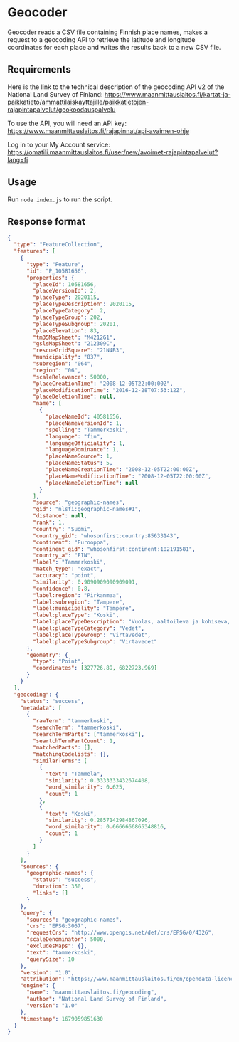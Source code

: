 # Geocoder

Geocoder reads a CSV file containing Finnish place names, makes a request to a geocoding API to retrieve the latitude and longitude coordinates for each place and writes the results back to a new CSV file.

## Requirements

Here is the link to the technical description of the geocoding API v2 of the National Land Survey of Finland: https://www.maanmittauslaitos.fi/kartat-ja-paikkatieto/ammattilaiskayttajille/paikkatietojen-rajapintapalvelut/geokoodauspalvelu

To use the API, you will need an API key: https://www.maanmittauslaitos.fi/rajapinnat/api-avaimen-ohje

Log in to your My Account service: https://omatili.maanmittauslaitos.fi/user/new/avoimet-rajapintapalvelut?lang=fi

## Usage

Run `node index.js` to run the script.

## Response format

```json
{
  "type": "FeatureCollection",
  "features": [
    {
      "type": "Feature",
      "id": "P_10581656",
      "properties": {
        "placeId": 10581656,
        "placeVersionId": 2,
        "placeType": 2020115,
        "placeTypeDescription": 2020115,
        "placeTypeCategory": 2,
        "placeTypeGroup": 202,
        "placeTypeSubgroup": 20201,
        "placeElevation": 83,
        "tm35MapSheet": "M4212G1",
        "gslsMapSheet": "212309C",
        "rescueGridSquare": "21N4B3",
        "municipality": "837",
        "subregion": "064",
        "region": "06",
        "scaleRelevance": 50000,
        "placeCreationTime": "2008-12-05T22:00:00Z",
        "placeModificationTime": "2016-12-28T07:53:12Z",
        "placeDeletionTime": null,
        "name": [
          {
            "placeNameId": 40581656,
            "placeNameVersionId": 1,
            "spelling": "Tammerkoski",
            "language": "fin",
            "languageOfficiality": 1,
            "languageDominance": 1,
            "placeNameSource": 1,
            "placeNameStatus": 5,
            "placeNameCreationTime": "2008-12-05T22:00:00Z",
            "placeNameModificationTime": "2008-12-05T22:00:00Z",
            "placeNameDeletionTime": null
          }
        ],
        "source": "geographic-names",
        "gid": "nlsfi:geographic-names#1",
        "distance": null,
        "rank": 1,
        "country": "Suomi",
        "country_gid": "whosonfirst:country:85633143",
        "continent": "Eurooppa",
        "continent_gid": "whosonfirst:continent:102191581",
        "country_a": "FIN",
        "label": "Tammerkoski",
        "match_type": "exact",
        "accuracy": "point",
        "similarity": 0.9090909090909091,
        "confidence": 0.8,
        "label:region": "Pirkanmaa",
        "label:subregion": "Tampere",
        "label:municipality": "Tampere",
        "label:placeType": "Koski",
        "label:placeTypeDescription": "Vuolas, aaltoileva ja kohiseva, yleensä kivikkoinen joen osa; putous.",
        "label:placeTypeCategory": "Vedet",
        "label:placeTypeGroup": "Virtavedet",
        "label:placeTypeSubgroup": "Virtavedet"
      },
      "geometry": {
        "type": "Point",
        "coordinates": [327726.89, 6822723.969]
      }
    }
  ],
  "geocoding": {
    "status": "success",
    "metadata": [
      {
        "rawTerm": "tammerkoski",
        "searchTerm": "tammerkoski",
        "searchTermParts": ["tammerkoski"],
        "seartchTermPartCount": 1,
        "matchedParts": [],
        "matchingCodelists": {},
        "similarTerms": [
          {
            "text": "Tammela",
            "similarity": 0.3333333432674408,
            "word_similarity": 0.625,
            "count": 1
          },
          {
            "text": "Koski",
            "similarity": 0.2857142984867096,
            "word_similarity": 0.6666666865348816,
            "count": 1
          }
        ]
      }
    ],
    "sources": {
      "geographic-names": {
        "status": "success",
        "duration": 350,
        "links": []
      }
    },
    "query": {
      "sources": "geographic-names",
      "crs": "EPSG:3067",
      "requestCrs": "http://www.opengis.net/def/crs/EPSG/0/4326",
      "scaleDenominator": 5000,
      "excludesMaps": {},
      "text": "tammerkoski",
      "querySize": 10
    },
    "version": "1.0",
    "attribution": "https://www.maanmittauslaitos.fi/en/opendata-licence-cc40",
    "engine": {
      "name": "maanmittauslaitos.fi/geocoding",
      "author": "National Land Survey of Finland",
      "version": "1.0"
    },
    "timestamp": 1679059851630
  }
}
```